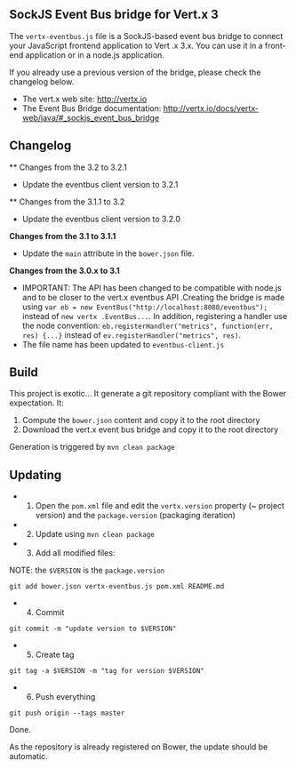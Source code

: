 ## SockJS Event Bus bridge for Vert.x 3
The `vertx-eventbus.js` file is a SockJS-based event bus bridge to connect your JavaScript frontend application to Vert
.x 3.x. You can use it in a front-end application or in a node.js application.

If you already use a previous version of the bridge, please check the changelog below.

* The vert.x web site: http://vertx.io
* The Event Bus Bridge documentation: http://vertx.io/docs/vertx-web/java/#_sockjs_event_bus_bridge

## Changelog

** Changes from the 3.2 to 3.2.1

* Update the eventbus client version to 3.2.1

** Changes from the 3.1.1 to 3.2

* Update the eventbus client version to 3.2.0

**Changes from the 3.1 to 3.1.1**

* Update the `main` attribute in the `bower.json` file.

**Changes from the 3.0.x to 3.1**

* IMPORTANT: The API has been changed to be compatible with node.js and to be closer to the vert.x eventbus API
.Creating  the bridge is made using `var eb = new EventBus("http://localhost:8080/eventbus");` instead of `new vertx
.EventBus...`. In addition, registering a handler use the node convention:
`eb.registerHandler("metrics", function(err, res) {...}` instead of `ev.registerHandler("metrics", res)`.
* The file name has been updated to `eventbus-client.js`

## Build

This project is exotic... It generate a git repository compliant with the Bower expectation. It:

1. Compute the `bower.json` content and copy it to the root directory
2. Download the vert.x event bus bridge and copy it to the root directory

Generation is triggered by `mvn clean package`

## Updating

* 1) Open the `pom.xml` file and edit the `vertx.version` property (~ project version) and the `package.version` (packaging iteration)
* 2) Update using `mvn clean package`
* 3) Add all modified files:

NOTE: the `$VERSION` is the `package.version`

```
git add bower.json vertx-eventbus.js pom.xml README.md
```

* 4) Commit

```    
git commit -m "update version to $VERSION"

```    
* 5) Create tag

```
git tag -a $VERSION -m "tag for version $VERSION"
```

* 6) Push everything

```    
git push origin --tags master
```

Done.

As the repository is already registered on Bower, the update should be automatic.    
